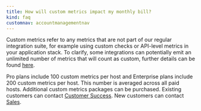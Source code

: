 ```yaml
---
title: How will custom metrics impact my monthly bill?
kind: faq
customnav: accountmanagementnav
---
```


Custom metrics refer to any metrics that are not part of our regular integration suite, for example using custom checks or API-level metrics in your application stack. To clarify, some integrations can potentially emit an unlimited number of metrics that will count as custom, further details can be found [here](/faq/what-standard-integrations-emit-custom-metrics).

Pro plans include 100 custom metrics per host and Enterprise plans include 200 custom metrics per host. This number is averaged across all paid hosts. Additional custom metrics packages can be purchased. Existing customers can contact [Customer Success](mailto:success@datadoghq.com). New customers can contact [Sales](mailto:sales@datadoghq.com).